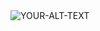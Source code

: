 <picture>
 <source media="(prefers-color-scheme: dark)" srcset="https://www.canva.com/design/DAFiuABTc6g/tp4EgbJoYawDTVvemwcqxQ/edit">
 <source media="(prefers-color-scheme: light)" srcset="https://www.canva.com/design/DAFiuABTc6g/tp4EgbJoYawDTVvemwcqxQ/edit">
 <img alt="YOUR-ALT-TEXT" src="YOUR-DEFAULT-IMAGE">
</picture>
<!--
**Sadeyes57/Sadeyes57** is a ✨ _special_ ✨ repository because its `README.md` (this file) appears on your GitHub profile.

Here are some ideas to get you started:

- 🔭 I’m currently working on ...
- 🌱 I’m currently learning ...
- 👯 I’m looking to collaborate on ...
- 🤔 I’m looking for help with ...
- 💬 Ask me about ...
- 📫 How to reach me: ...
- 😄 Pronouns: ...
- ⚡ Fun fact: ...
-->

